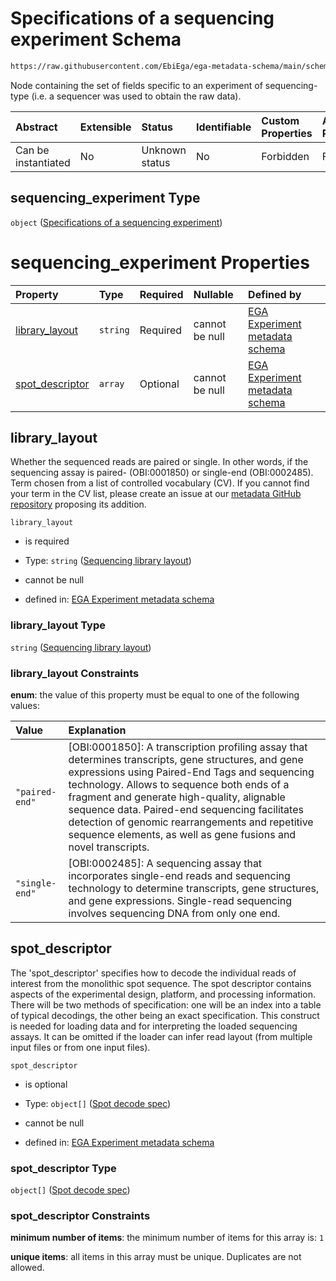 # Specifications of a sequencing experiment Schema

```txt
https://raw.githubusercontent.com/EbiEga/ega-metadata-schema/main/schemas/EGA.experiment.json#/properties/experiment_type_specifications/properties/sequencing_experiment
```

Node containing the set of fields specific to an experiment of sequencing-type (i.e. a sequencer was used to obtain the raw data).

| Abstract            | Extensible | Status         | Identifiable | Custom Properties | Additional Properties | Access Restrictions | Defined In                                                                           |
| :------------------ | :--------- | :------------- | :----------- | :---------------- | :-------------------- | :------------------ | :----------------------------------------------------------------------------------- |
| Can be instantiated | No         | Unknown status | No           | Forbidden         | Forbidden             | none                | [EGA.experiment.json\*](../../../schemas/EGA.experiment.json "open original schema") |

## sequencing\_experiment Type

`object` ([Specifications of a sequencing experiment](ega-9-properties-experiment-type-specifications-properties-specifications-of-a-sequencing-experiment.md))

# sequencing\_experiment Properties

| Property                             | Type     | Required | Nullable       | Defined by                                                                                                                                                                                                                                                                              |
| :----------------------------------- | :------- | :------- | :------------- | :-------------------------------------------------------------------------------------------------------------------------------------------------------------------------------------------------------------------------------------------------------------------------------------- |
| [library\_layout](#library_layout)   | `string` | Required | cannot be null | [EGA Experiment metadata schema](ega-12-definitions-sequencing-library-layout.md "https://raw.githubusercontent.com/EbiEga/ega-metadata-schema/main/schemas/EGA.experiment.json#/properties/experiment_type_specifications/properties/sequencing_experiment/properties/library_layout") |
| [spot\_descriptor](#spot_descriptor) | `array`  | Optional | cannot be null | [EGA Experiment metadata schema](ega-12-definitions-spot-descriptor.md "https://raw.githubusercontent.com/EbiEga/ega-metadata-schema/main/schemas/EGA.experiment.json#/properties/experiment_type_specifications/properties/sequencing_experiment/properties/spot_descriptor")          |

## library\_layout

Whether the sequenced reads are paired or single. In other words, if the sequencing assay is paired- (OBI:0001850) or single-end (OBI:0002485). Term chosen from a list of controlled vocabulary (CV). If you cannot find your term in the CV list, please create an issue at our [metadata GitHub repository](https://github.com/EbiEga/ega-metadata-schema/issues/new/choose) proposing its addition.

`library_layout`

*   is required

*   Type: `string` ([Sequencing library layout](ega-12-definitions-sequencing-library-layout.md))

*   cannot be null

*   defined in: [EGA Experiment metadata schema](ega-12-definitions-sequencing-library-layout.md "https://raw.githubusercontent.com/EbiEga/ega-metadata-schema/main/schemas/EGA.experiment.json#/properties/experiment_type_specifications/properties/sequencing_experiment/properties/library_layout")

### library\_layout Type

`string` ([Sequencing library layout](ega-12-definitions-sequencing-library-layout.md))

### library\_layout Constraints

**enum**: the value of this property must be equal to one of the following values:

| Value          | Explanation                                                                                                                                                                                                                                                                                                                                                                                                               |
| :------------- | :------------------------------------------------------------------------------------------------------------------------------------------------------------------------------------------------------------------------------------------------------------------------------------------------------------------------------------------------------------------------------------------------------------------------ |
| `"paired-end"` | \[OBI:0001850]: A transcription profiling assay that determines transcripts, gene structures, and gene expressions using Paired-End Tags and sequencing technology. Allows to sequence both ends of a fragment and generate high-quality, alignable sequence data. Paired-end sequencing facilitates detection of genomic rearrangements and repetitive sequence elements, as well as gene fusions and novel transcripts. |
| `"single-end"` | \[OBI:0002485]: A sequencing assay that incorporates single-end reads and sequencing technology to determine transcripts, gene structures, and gene expressions. Single-read sequencing involves sequencing DNA from only one end.                                                                                                                                                                                        |

## spot\_descriptor

The 'spot\_descriptor' specifies how to decode the individual reads of interest from the monolithic spot sequence. The spot descriptor contains aspects of the experimental design, platform, and processing information. There will be two methods of specification: one will be an index into a table of typical decodings, the other being an exact specification. This construct is needed for loading data and for interpreting the loaded sequencing assays. It can be omitted if the loader can infer read layout (from multiple input files or from one input files).

`spot_descriptor`

*   is optional

*   Type: `object[]` ([Spot decode spec](ega-12-definitions-spot-descriptor-spot-decode-spec.md))

*   cannot be null

*   defined in: [EGA Experiment metadata schema](ega-12-definitions-spot-descriptor.md "https://raw.githubusercontent.com/EbiEga/ega-metadata-schema/main/schemas/EGA.experiment.json#/properties/experiment_type_specifications/properties/sequencing_experiment/properties/spot_descriptor")

### spot\_descriptor Type

`object[]` ([Spot decode spec](ega-12-definitions-spot-descriptor-spot-decode-spec.md))

### spot\_descriptor Constraints

**minimum number of items**: the minimum number of items for this array is: `1`

**unique items**: all items in this array must be unique. Duplicates are not allowed.
